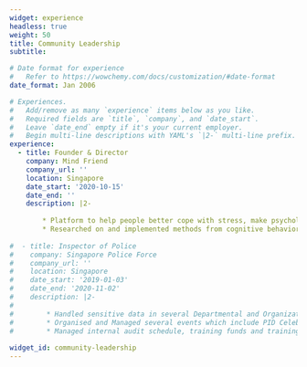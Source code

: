 ```yaml
---
widget: experience
headless: true
weight: 50
title: Community Leadership
subtitle:

# Date format for experience
#   Refer to https://wowchemy.com/docs/customization/#date-format
date_format: Jan 2006

# Experiences.
#   Add/remove as many `experience` items below as you like.
#   Required fields are `title`, `company`, and `date_start`.
#   Leave `date_end` empty if it's your current employer.
#   Begin multi-line descriptions with YAML's `|2-` multi-line prefix.
experience:
  - title: Founder & Director
    company: Mind Friend
    company_url: ''
    location: Singapore
    date_start: '2020-10-15'
    date_end: ''
    description: |2-
      
        * Platform to help people better cope with stress, make psychology more accessible through educational content, and create safe communities
        * Researched on and implemented methods from cognitive behavioral therapy to change user's negative thoughts to positive ones
        
#  - title: Inspector of Police
#    company: Singapore Police Force
#    company_url: ''
#    location: Singapore
#    date_start: '2019-01-03'
#    date_end: '2020-11-02'
#    description: |2-
#      
#        * Handled sensitive data in several Departmental and Organizational Databases
#        * Organised and Managed several events which include PID Celebration of Success Event in March 2020 & PID Annual NSF Cohesion Event in September 2020
#        * Managed internal audit schedule, training funds and training hours for officers within the a unit in PID
        
widget_id: community-leadership
---
```

